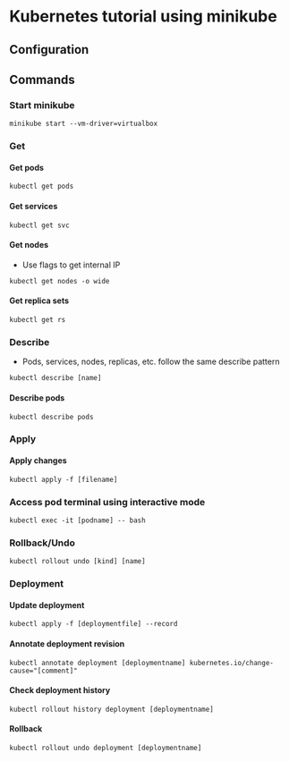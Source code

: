 # Kubernetes tutorial using minikube

## Configuration

## Commands

### Start minikube

```{sh}
minikube start --vm-driver=virtualbox
```

### Get

#### Get pods

```{sh}
kubectl get pods
```

#### Get services

```{sh}
kubectl get svc
```

#### Get nodes

- Use flags to get internal IP

```{sh}
kubectl get nodes -o wide
```

#### Get replica sets

```{sh}
kubectl get rs
```

### Describe

- Pods, services, nodes, replicas, etc. follow the same describe pattern

```{sh}
kubectl describe [name]
```

#### Describe pods

```{sh}
kubectl describe pods
```

### Apply

#### Apply changes

```{sh}
kubectl apply -f [filename]
```

### Access pod terminal using interactive mode

```{sh}
kubectl exec -it [podname] -- bash
```

### Rollback/Undo

```{sh}
kubectl rollout undo [kind] [name]
```

### Deployment

#### Update deployment

```{sh}
kubectl apply -f [deploymentfile] --record
```

#### Annotate deployment revision

```{sh}
kubectl annotate deployment [deploymentname] kubernetes.io/change-cause="[comment]"
```

#### Check deployment history

```{sh}
kubectl rollout history deployment [deploymentname]
```

#### Rollback

```{sh}
kubectl rollout undo deployment [deploymentname]
```
